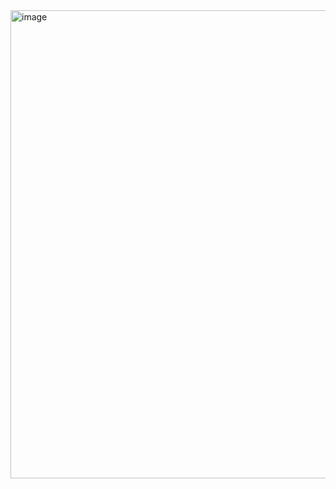 <img width="749" alt="image" src="https://github.com/user-attachments/assets/9799dac1-1a7e-4fca-9827-7d513c4fa883">
